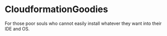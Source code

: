 # CloudformationGoodies

For those poor souls who cannot easily install whatever they want into their IDE and OS.